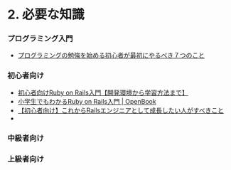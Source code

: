 # 2. 必要な知識

### プログラミング入門
- [プログラミングの勉強を始める初心者が最初にやるべき７つのこと](https://www.sejuku.net/blog/3286#i-18)
### 初心者向け
- [初心者向けRuby on Rails入門【開発環境から学習方法まで】](http://proengineer.internous.co.jp/content/columnfeature/11805)
- [小学生でもわかるRuby on Rails入門 | OpenBook](https://openbook4.me/projects/92)
- [【初心者向け】これからRailsエンジニアとして成長したい人がすべきこと](https://qiita.com/hc0208/items/b646db440438cc2df17e)
- 

### 中級者向け

### 上級者向け

